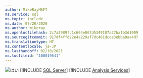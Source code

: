 ```yaml
---
author: MikeRayMSFT
ms.service: sql
ms.topic: include
ms.date: 07/20/2020
ms.author: mikeray
ms.openlocfilehash: 2c7a2989fc1c664e067d5349187a27ba1b3d1009
ms.sourcegitcommit: 917df4ffd22e4a229af7dc481dcce3ebba0aa4d7
ms.translationtype: HT
ms.contentlocale: ja-JP
ms.lasthandoff: 02/10/2021
ms.locfileid: "100019641"
---
```

<Token>![はい](../media/yes-icon.png) [!INCLUDE [SQL Server](../ssnoversion-md.md)] [!INCLUDE [Analysis Services](../ssasnoversion-md.md)]</Token>